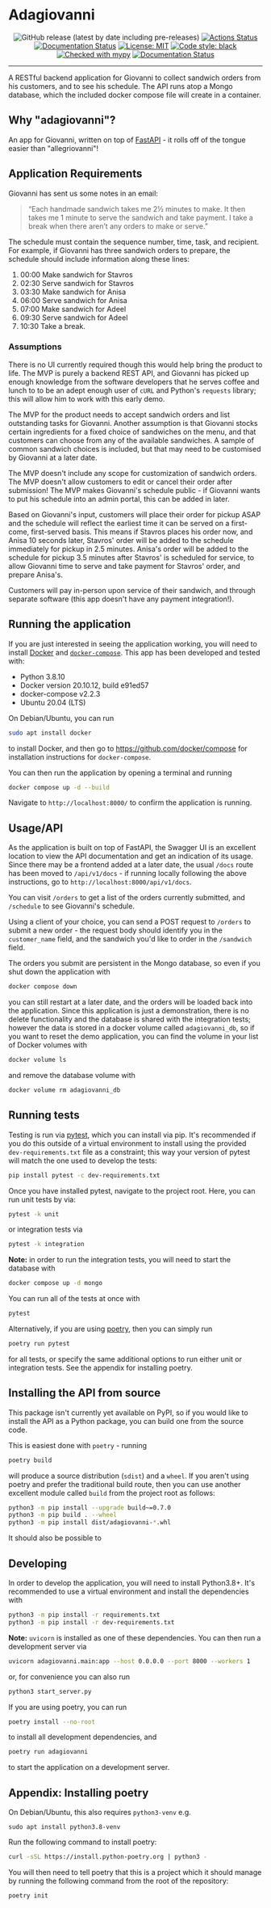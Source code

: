 # Adagiovanni <!-- This is a test -->

<p align="center">
<img alt="GitHub release (latest by date including pre-releases)" src="https://img.shields.io/github/v/release/bernardcooke53/adagiovanni?display_name=tag&include_prereleases">
<a href="https://github.com/psf/black/actions"><img alt="Actions Status" src="https://github.com/psf/black/workflows/Test/badge.svg"></a>
<a href="https://black.readthedocs.io/en/stable/?badge=stable"><img alt="Documentation Status" src="https://readthedocs.org/projects/black/badge/?version=stable"></a>
<a href="https://github.com/bernardcooke53/adagiovanni/blob/main/LICENSE"><img alt="License: MIT" src="https://black.readthedocs.io/en/stable/_static/license.svg"></a>
<a href="https://github.com/psf/black"><img alt="Code style: black" src="https://img.shields.io/badge/code%20style-black-000000.svg"></a>
<a href="https://mypy.readthedocs.io/en/stable/index.html"><img src="http://www.mypy-lang.org/static/mypy_badge.svg" alt="Checked with mypy"></a>
<a href="https://flake8.pycqa.org/en/latest/?badge=latest"><img alt="Documentation Status" src="https://readthedocs.org/projects/flake8/badge/?version=latest"></a>
</p>

---
A RESTful backend application for Giovanni to collect sandwich orders
from his customers, and to see his schedule. The API runs atop a Mongo
database, which the included docker compose file will create in a
container.

## Why "adagiovanni"?
An app for Giovanni, written on top of [FastAPI](https://fastapi.tiangolo.com/) -
it rolls off of the tongue easier than "allegriovanni"!

## Application Requirements
Giovanni has sent us some notes in an email:
> “Each handmade sandwich takes me 2½ minutes to make.
> It then takes me 1 minute to serve the sandwich and take payment.
> I take a break when there aren’t any orders to make or serve.”  

The schedule must contain the sequence number, time, task, and recipient.
For example, if Giovanni has three sandwich orders to prepare,
the schedule should include information along these lines: 

1. 00:00 Make sandwich for Stavros
2. 02:30 Serve sandwich for Stavros
3. 03:30 Make sandwich for Anisa
4. 06:00 Serve sandwich for Anisa
5. 07:00 Make sandwich for Adeel
6. 09:30 Serve sandwich for Adeel
7. 10:30 Take a break. 

### Assumptions
There is no UI currently required though this would help bring the product to life. The MVP is purely a
backend REST API, and Giovanni has picked up enough knowledge from the software developers that he serves
coffee and lunch to to be an adept enough user of `cURL` and Python's `requests` library; this will allow
him to work with this early demo.

The MVP for the product needs to accept sandwich orders and list outstanding tasks for Giovanni.
Another assumption is that Giovanni stocks certain ingredients for a fixed choice of sandwiches on the menu,
and that customers can choose from any of the available sandwiches. A sample of common sandwich choices is
included, but that may need to be customised by Giovanni at a later date.

The MVP doesn't include any scope for customization of sandwich orders.
The MVP doesn't allow customers to edit or cancel their order after submission!
The MVP makes Giovanni's schedule public - if Giovanni wants to put his schedule into an admin portal,
this can be added in later.

Based on Giovanni's input, customers will place their order for pickup ASAP and the schedule will reflect
the earliest time it can be served on a first-come, first-served basis. This means if Stavros places his order
now, and Anisa 10 seconds later, Stavros' order will be added to the schedule immediately for pickup in 2.5 minutes.
Anisa's order will be added to the schedule for pickup 3.5 minutes after Stavros' is scheduled for service, to allow
Giovanni time to serve and take payment for Stavros' order, and prepare Anisa's.

Customers will pay in-person upon service of their sandwich, and through separate software (this app doesn't have any payment
integration!).

## Running the application
If you are just interested in seeing the application working,
you will need to install [Docker](https://docs.docker.com/) and [`docker-compose`](https://github.com/docker/compose).
This app has been developed and tested with:

* Python 3.8.10
* Docker version 20.10.12, build e91ed57
* docker-compose v2.2.3
* Ubuntu 20.04 (LTS)

On Debian/Ubuntu, you can run
```bash
sudo apt install docker
```
to install Docker, and then go to https://github.com/docker/compose
for installation instructions for `docker-compose`.

You can then run the application by opening a terminal and running
```bash
docker compose up -d --build
```

Navigate to `http://localhost:8000/` to confirm the application is running.

## Usage/API
As the application is built on top of FastAPI, the Swagger UI is an excellent
location to view the API documentation and get an indication of its usage.
Since there may be a frontend added at a later date, the usual `/docs` route
has been moved to `/api/v1/docs` - if running locally following the above
instructions, go to `http://localhost:8000/api/v1/docs`.

You can visit `/orders` to get a list of the orders currently submitted,
and `/schedule` to see Giovanni's schedule.

Using a client of your choice, you can send a POST request to `/orders`
to submit a new order - the request body should identify you in the
`customer_name` field, and the sandwich you'd like to order in the
`/sandwich` field.

The orders you submit are persistent in the Mongo database, so even if
you shut down the application with
```bash
docker compose down
```
you can still restart at a later date, and the orders will be loaded back
into the application. Since this application is just a demonstration,
there is no delete functionality and the database is shared with the
integration tests; however the data is stored in a docker volume called
`adagiovanni_db`, so if you want to reset the demo application, you can
find the volume in your list of Docker volumes with
```bash
docker volume ls
```
and remove the database volume with
```bash
docker volume rm adagiovanni_db
```

## Running tests
Testing is run via [pytest](https://docs.pytest.org/en/7.0.x/),
which you can install via pip. It's recommended if you do this
outside of a virtual environment to install using the provided
`dev-requirements.txt` file as a constraint; this way your version
of pytest will match the one used to develop the tests:
```bash
pip install pytest -c dev-requirements.txt
```

Once you have installed pytest, navigate to the project root. Here,
you can run unit tests by via:
```bash
pytest -k unit
```
or integration tests via
```bash
pytest -k integration
```
**Note:** in order to run the integration tests, you will need to start
the database with
```bash
docker compose up -d mongo
```

You can run all of the tests at once with
```bash
pytest
```

Alternatively, if you are using [poetry](https://python-poetry.org/), then you can simply run
```bash
poetry run pytest
```
for all tests, or specify the same additional options to run either
unit or integration tests. See the appendix for installing poetry.

## Installing the API from source
This package isn't currently yet available on PyPI, so if you would
like to install the API as a Python package, you can build one from the
source code.

This is easiest done with `poetry` - running
```bash
poetry build
```
will produce a source distribution (`sdist`) and a `wheel`. If you aren't
using poetry and prefer the traditional build route, then you can use
another excellent module called `build` from the project root as follows:
```bash
python3 -m pip install --upgrade build~=0.7.0
python3 -m pip build . --wheel
python3 -m pip install dist/adagiovanni-*.whl
```
It should also be possible to

## Developing
In order to develop the application, you will need to install Python3.8+.
It's recommended to use a virtual environment and install the dependencies
with
```bash
python3 -m pip install -r requirements.txt
python3 -m pip install -r dev-requirements.txt
```
**Note:** `uvicorn` is installed as one of these dependencies.
You can then run a development server via
```bash
uvicorn adagiovanni.main:app --host 0.0.0.0 --port 8000 --workers 1
```
or, for convenience you can also run
```bash
python3 start_server.py
```

If you are using poetry, you can run
```bash
poetry install --no-root
```
to install all development dependencies, and
```bash
poetry run adagiovanni
```
to start the application on a development server.

## Appendix: Installing poetry
On Debian/Ubuntu, this also requires `python3-venv` e.g.
```
sudo apt install python3.8-venv
```

Run the following command to install poetry:
```bash
curl -sSL https://install.python-poetry.org | python3 -
```
You will then need to tell poetry that this is a project
which it should manage by running the following command
from the root of the repository:
```bash
poetry init
```
